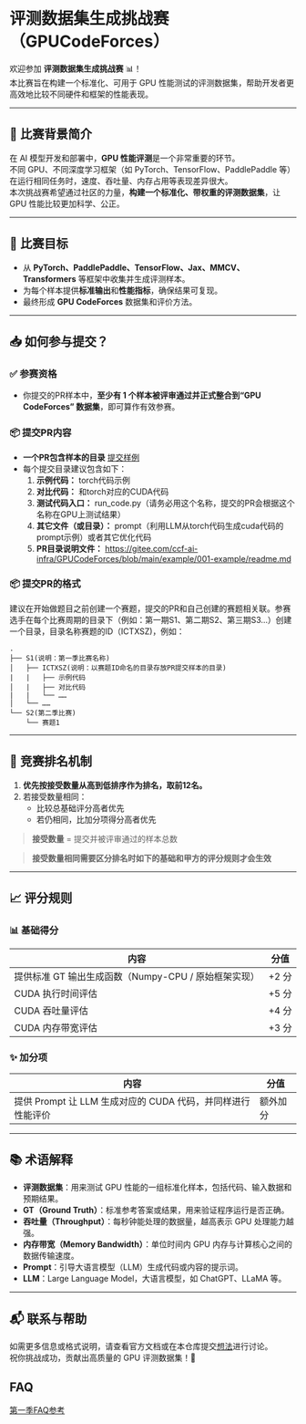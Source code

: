 # 评测数据集生成挑战赛（GPUCodeForces）

欢迎参加 **评测数据集生成挑战赛** 📊！  
本比赛旨在构建一个标准化、可用于 GPU 性能测试的评测数据集，帮助开发者更高效地比较不同硬件和框架的性能表现。

---

## 🧠 比赛背景简介

在 AI 模型开发和部署中，**GPU 性能评测**是一个非常重要的环节。  
不同 GPU、不同深度学习框架（如 PyTorch、TensorFlow、PaddlePaddle 等）在运行相同任务时，速度、吞吐量、内存占用等表现差异很大。  
本次挑战赛希望通过社区的力量，**构建一个标准化、带权重的评测数据集**，让 GPU 性能比较更加科学、公正。

---

## 🎯 比赛目标

- 从 **PyTorch、PaddlePaddle、TensorFlow、Jax、MMCV、Transformers** 等框架中收集并生成评测样本。
- 为每个样本提供**标准输出**和**性能指标**，确保结果可复现。
- 最终形成 **GPU CodeForces** 数据集和评价方法。

---

## 📥 如何参与提交？

### ✅ 参赛资格
- 你提交的PR样本中，**至少有 1 个样本被评审通过并正式整合到“GPU CodeForces” 数据集**，即可算作有效参赛。

### 📦 提交PR内容
- **一个PR包含样本的目录** [提交样例](https://gitee.com/ccf-ai-infra/GPUCodeForces/tree/main/example/001-example)
- 每个提交目录建议包含如下：
  1. **示例代码：** torch代码示例
  2. **对比代码：** 和torch对应的CUDA代码
  3. **测试代码入口：** run_code.py（请务必用这个名称，提交的PR会根据这个名称在GPU上测试结果）
  4. **其它文件（或目录）：** prompt（利用LLM从torch代码生成cuda代码的prompt示例）或者其它优化代码
  4. **PR目录说明文件：** https://gitee.com/ccf-ai-infra/GPUCodeForces/blob/main/example/001-example/readme.md

### 📦 提交PR的格式

建议在开始做题目之前创建一个赛题，提交的PR和自己创建的赛题相关联。参赛选手在每个比赛周期的目录下（例如：第一期S1、第二期S2、第三期S3...）创建一个目录，目录名称赛题的ID（ICTXSZ)，例如：
```
.
├── S1(说明：第一季比赛名称)
│   ├── ICTXSZ(说明：以赛题ID命名的目录存放PR提交样本的目录)
|   |   ├── 示例代码
│   |   ├── 对比代码
|   |   └── ……
│   └── ……
└── S2(第二季比赛)
    └── 赛题1
```

---

## 🏅 竞赛排名机制

1. **优先按接受数量从高到低排序作为排名，取前12名。**
2. 若接受数量相同：
   - 比较总基础评分高者优先
   - 若仍相同，比加分项得分高者优先

> **接受数量** = 提交并被评审通过的样本总数

> **接受数量相同需要区分排名时如下的基础和甲方的评分规则才会生效** 

---

## 📈 评分规则

### 📊 基础得分
| 内容 | 分值 |
|------|------|
| 提供标准 GT 输出生成函数（Numpy-CPU / 原始框架实现） | +2 分 |
| CUDA 执行时间评估 | +5 分 |
| CUDA 吞吐量评估 | +4 分 |
| CUDA 内存带宽评估 | +3 分 |

### ✨ 加分项
| 内容 | 分值 |
|------|------|
| 提供 Prompt 让 LLM 生成对应的 CUDA 代码，并同样进行性能评价 | 额外加分 |

---

## 📚 术语解释

- **评测数据集**：用来测试 GPU 性能的一组标准化样本，包括代码、输入数据和预期结果。
- **GT（Ground Truth）**：标准参考答案或结果，用来验证程序运行是否正确。
- **吞吐量（Throughput）**：每秒钟能处理的数据量，越高表示 GPU 处理能力越强。
- **内存带宽（Memory Bandwidth）**：单位时间内 GPU 内存与计算核心之间的数据传输速度。
- **Prompt**：引导大语言模型（LLM）生成代码或内容的提示词。
- **LLM**：Large Language Model，大语言模型，如 ChatGPT、LLaMA 等。

---

## 📬 联系与帮助

如需更多信息或格式说明，请查看官方文档或在本仓库提交[想法](https://gitee.com/ccf-ai-infra/GPUCodeForces/issues/new?template=feature.yml)进行讨论。  
祝你挑战成功，贡献出高质量的 GPU 评测数据集！🚀

## FAQ

[第一季FAQ参考](FAQ.md)